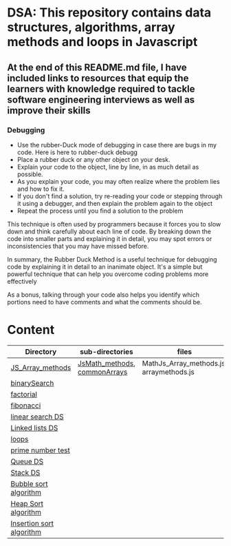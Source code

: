 

# DSA: This repository contains data structures, algorithms, array methods and loops in Javascript

## At the end of this README.md file, I have included links to resources that equip the learners with knowledge required to tackle software engineering interviews as well as improve their skills

### Debugging
- Use the rubber-Duck mode of debugging in case there are bugs in my code. Here is here to rubber-duck debugg
- Place a rubber duck or any other object on your desk.
- Explain your code to the object, line by line, in as much detail as possible.
- As you explain your code, you may often realize where the problem lies and how to fix it.
- If you don't find a solution, try re-reading your code or stepping through it using a debugger, and then explain the problem again to the object
- Repeat the process until you find a solution to the problem

This technique is often used by programmers because it forces you to slow down and think carefully about each line of code. By breaking down the code into smaller parts and explaining it in detail, you may spot errors or inconsistencies that you may have missed before.

In summary, the Rubber Duck Method is a useful technique for debugging code by explaining it in detail to an inanimate object. It's a simple but powerful technique that can help you overcome coding problems more effectively

As a bonus, talking through your code also helps you identify which portions need to have comments and what the comments should be.


# Content
Directory | sub-directories |  files  |
--------- | ----------------|-----------|
[JS_Array_methods](https://github.com/Timoh97/DSA/tree/master/JS_Array_methods) | [JsMath_methods](https://github.com/Timoh97/DSA/tree/master/JS_Array_methods/JsMath_methods), [commonArrays](https://github.com/Timoh97/DSA/tree/master/JS_Array_methods/commonArrays) |MathJs_Array_methods.js, arraymethods.js
[binarySearch](https://github.com/Timoh97/DSA/tree/master/binarySearch) | []()
[factorial](https://github.com/Timoh97/DSA/tree/master/factorial) | []()
[fibonacci](https://github.com/Timoh97/DSA/tree/master/fibonacci) | []()
[linear search DS](https://github.com/Timoh97/DSA/tree/master/linearSearch) | []()
[Linked lists DS](https://github.com/Timoh97/DSA/tree/master/linkedlist) | []()
[loops](https://github.com/Timoh97/DSA/tree/master/loops) | []()
[prime number test](https://github.com/Timoh97/DSA/tree/master/primeNumber) | []()
[Queue DS](https://github.com/Timoh97/DSA/tree/master/queue) | []()
[Stack DS](https://github.com/Timoh97/DSA/tree/master/stack) | []()
[Bubble sort algorithm](https://github.com/Timoh97/DSA/blob/master/bubbleSort.js) | []()
[Heap Sort algorithm](https://github.com/Timoh97/DSA/blob/master/heapSort.js) | []()
[Insertion sort algorithm](https://github.com/Timoh97/DSA/blob/master/insertionSort.js) | []()
